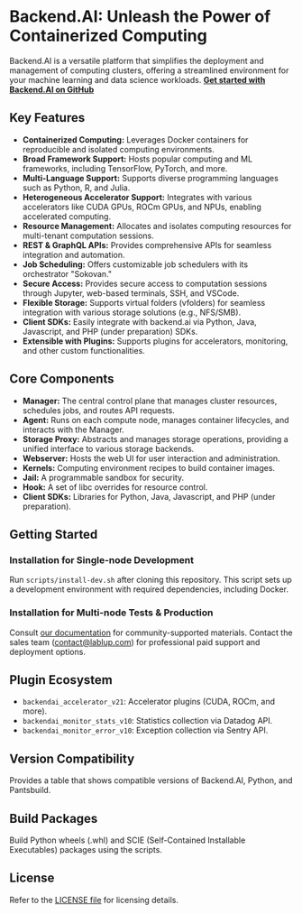 # Backend.AI: Unleash the Power of Containerized Computing

Backend.AI is a versatile platform that simplifies the deployment and management of computing clusters, offering a streamlined environment for your machine learning and data science workloads. **[Get started with Backend.AI on GitHub](https://github.com/lablup/backend.ai)**

## Key Features

*   **Containerized Computing:** Leverages Docker containers for reproducible and isolated computing environments.
*   **Broad Framework Support:** Hosts popular computing and ML frameworks, including TensorFlow, PyTorch, and more.
*   **Multi-Language Support:** Supports diverse programming languages such as Python, R, and Julia.
*   **Heterogeneous Accelerator Support:** Integrates with various accelerators like CUDA GPUs, ROCm GPUs, and NPUs, enabling accelerated computing.
*   **Resource Management:** Allocates and isolates computing resources for multi-tenant computation sessions.
*   **REST & GraphQL APIs:** Provides comprehensive APIs for seamless integration and automation.
*   **Job Scheduling:** Offers customizable job schedulers with its orchestrator "Sokovan."
*   **Secure Access:** Provides secure access to computation sessions through Jupyter, web-based terminals, SSH, and VSCode.
*   **Flexible Storage:** Supports virtual folders (vfolders) for seamless integration with various storage solutions (e.g., NFS/SMB).
*   **Client SDKs:** Easily integrate with backend.ai via Python, Java, Javascript, and PHP (under preparation) SDKs.
*   **Extensible with Plugins:** Supports plugins for accelerators, monitoring, and other custom functionalities.

## Core Components

*   **Manager:** The central control plane that manages cluster resources, schedules jobs, and routes API requests.
*   **Agent:** Runs on each compute node, manages container lifecycles, and interacts with the Manager.
*   **Storage Proxy:** Abstracts and manages storage operations, providing a unified interface to various storage backends.
*   **Webserver:** Hosts the web UI for user interaction and administration.
*   **Kernels:** Computing environment recipes to build container images.
*   **Jail:** A programmable sandbox for security.
*   **Hook:** A set of libc overrides for resource control.
*   **Client SDKs:** Libraries for Python, Java, Javascript, and PHP (under preparation).

## Getting Started

### Installation for Single-node Development

Run `scripts/install-dev.sh` after cloning this repository. This script sets up a development environment with required dependencies, including Docker.

### Installation for Multi-node Tests & Production

Consult [our documentation](http://docs.backend.ai) for community-supported materials. Contact the sales team (contact@lablup.com) for professional paid support and deployment options.

## Plugin Ecosystem

*   `backendai_accelerator_v21`: Accelerator plugins (CUDA, ROCm, and more).
*   `backendai_monitor_stats_v10`: Statistics collection via Datadog API.
*   `backendai_monitor_error_v10`: Exception collection via Sentry API.

## Version Compatibility

Provides a table that shows compatible versions of Backend.AI, Python, and Pantsbuild.

## Build Packages

Build Python wheels (.whl) and SCIE (Self-Contained Installable Executables) packages using the scripts.

## License

Refer to the [LICENSE file](https://github.com/lablup/backend.ai/blob/main/LICENSE) for licensing details.